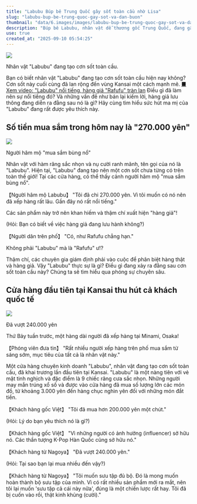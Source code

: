 ```yaml
---
title: "Labubu Búp bê Trung Quốc gây sốt toàn cầu nhờ Lisa"
slug: "labubu-bup-be-trung-quoc-gay-sot-va-dan-buon"
thumbnail: "data/6.images/images/labubu-bup-be-trung-quoc-gay-sot-va-dan-buon.webp"
description: "Búp bê Labubu, nhân vật dễ thương gốc Trung Quốc, đang gây sốt toàn cầu sau khi được Lisa BLACKPINK giới thiệu. Bài viết khám phá sức hút, làn sóng 'mua sắm bùng nổ', hoạt động mua đi bán lại và vấn nạn hàng giả liên quan đến Labubu."
use: true
created_at: "2025-09-10 05:54:25"
---
```


![](/images/20250910-90021995-kantelev-000-1-view.webp)

Nhân vật "Labubu" đang tạo cơn sốt toàn cầu.

Bạn có biết nhân vật "Labubu" đang tạo cơn sốt toàn cầu hiện nay không? Cơn sốt này cuối cùng đã lan rộng đến vùng Kansai một cách mạnh mẽ. [■ Xem video: "Labubu" nổi tiếng, hàng giả "Rafufu" tràn lan](https://youtu.be/PNwxNa0fj9w) Điều gì đã làm nên sự nổi tiếng đó? Và những vấn đề như bán lại kiếm lời, hàng giả lưu thông đang diễn ra đằng sau nó là gì? Hãy cùng tìm hiểu sức hút ma mị của "Labubu" đang rất được yêu thích này.

## Số tiền mua sắm trong hôm nay là "270.000 yên"

![](/images/20250910-90021995-kantelev-001-1-view.webp)

Người hâm mộ "mua sắm bùng nổ"

Nhân vật với hàm răng sắc nhọn và nụ cười ranh mãnh, tên gọi của nó là "Labubu". Hiện tại, "Labubu" đang tạo nên một cơn sốt chưa từng có trên toàn thế giới! Tại các cửa hàng, có thể thấy cảnh người hâm mộ "mua sắm bùng nổ".

【Người hâm mộ Labubu】 "Tôi đã chi 270.000 yên. Vì tôi muốn có nó nên đã xếp hàng rất lâu. Gần đây nó rất nổi tiếng."

Các sản phẩm này trở nên khan hiếm và thậm chí xuất hiện "hàng giả"!

(Hỏi: Bạn có biết về việc hàng giả đang lưu hành không?)

【Người dân trên phố】 "Có, như Rafufu chẳng hạn."

Không phải "Labubu" mà là "Rafufu" ư!?

Thậm chí, các chuyên gia giám định phải vào cuộc để phân biệt hàng thật và hàng giả. Vậy "Labubu" thực sự là gì? Điều gì đang xảy ra đằng sau cơn sốt toàn cầu này? Chúng ta sẽ tìm hiểu qua phóng sự chuyên sâu.

## Cửa hàng đầu tiên tại Kansai thu hút cả khách quốc tế

![](/images/20250910-90021995-kantelev-002-1-view.webp)

Đã vượt 240.000 yên

Thứ Bảy tuần trước, một hàng dài người đã xếp hàng tại Minami, Osaka!

【Phóng viên đưa tin】 "Rất nhiều người xếp hàng trên phố mua sắm từ sáng sớm, mục tiêu của tất cả là nhân vật này."

Một cửa hàng chuyên kinh doanh "Labubu", nhân vật đang tạo cơn sốt toàn cầu, đã khai trương lần đầu tiên tại Kansai. "Labubu" là một nàng tiên với vẻ mặt tinh nghịch và đặc điểm là 9 chiếc răng cưa sắc nhọn. Những người may mắn trúng xổ số và được vào cửa hàng đã mua số lượng lớn các món đồ, từ khoảng 3.000 yên đến hàng chục nghìn yên đối với những món đắt tiền.

【Khách hàng gốc Việt】 "Tôi đã mua hơn 200.000 yên một chút."

(Hỏi: Lý do bạn yêu thích nó là gì?)

【Khách hàng gốc Việt】 "Vì những người có ảnh hưởng (influencer) sở hữu nó. Các thần tượng K-Pop Hàn Quốc cũng sở hữu nó."

【Khách hàng từ Nagoya】 "Đã vượt 240.000 yên."

(Hỏi: Tại sao bạn lại mua nhiều đến vậy?)

【Khách hàng từ Nagoya】 "Tôi muốn sưu tập đủ bộ. Đó là mong muốn hoàn thành bộ sưu tập của mình. Vì có rất nhiều sản phẩm mới ra mắt, nên tôi lại muốn 'sưu tập cả cái này nữa', đúng là một chiến lược rất hay. Tôi đã bị cuốn vào rồi, thật kinh khủng (cười)."